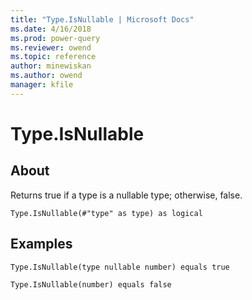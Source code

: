 ```yaml
---
title: "Type.IsNullable | Microsoft Docs"
ms.date: 4/16/2018
ms.prod: power-query
ms.reviewer: owend
ms.topic: reference
author: minewiskan
ms.author: owend
manager: kfile
---
```

# Type.IsNullable

  
## About  
Returns true if a type is a nullable type; otherwise, false.  
  
```  
Type.IsNullable(#"type" as type) as logical  
```  
  
## Examples  
  
```  
Type.IsNullable(type nullable number) equals true  
```  
  
```  
Type.IsNullable(number) equals false  
```  
